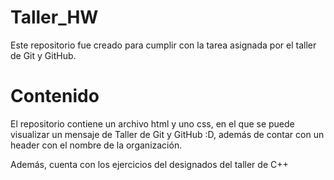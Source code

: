 # Taller_HW
Este repositorio fue creado para cumplir con la tarea asignada por el taller de Git y GitHub. 

# Contenido
El repositorio contiene un archivo html y uno css, en el que se puede visualizar un mensaje de Taller de Git y GitHub :D, además de contar con un header con el nombre de la organización.

Además, cuenta con los ejercicios del designados del taller de C++
